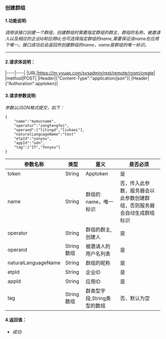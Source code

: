 ### 创建群组

#### 1.功能说明:
*调用该接口创建一个群组，创建群组时需要指定群组的群主，群组的名称，被邀请人以及相应的企业Id和应用Id;也可选择指定群组的name,需要保证该name在应用下唯一。接口成功后会返回所创建群组的name，name是群组的唯一标识。*
***

#### 2.请求体说明：

|----|----|
|URL|https://im.yyuap.com/sysadmin/rest/remote/room/create|
|method|POST|
|Header|{"Content-Type":"application/json"}|
|Header|{"Authoration":apptoken}|


#### 3.请求参数说明:

*参数以JSON格式提交，如下：*


    {
		"name":"mymucname",	
        "operator":"zongtengfei",
        "operand":["litingd","liuhaoi"],
        "naturalLanguageName":"test"
        "etpId":"yonyou",
        "appId":"udn",
        "tag":["IT","Yonyou"]
    }


|参数名称|类型|意义|是否必须|
|----|----|----|----|
|token|String|Apptoken|是|
|name|String|群组的name，唯一标识|否，传入此参数，服务器会以此参数创建群组，否则服务器会自动生成群组标识|
|operator|String|群组的群主,创建人|是|
|operand|String数组|被邀请人的用户名列表|是|
|naturalLanguageName|String|群组的昵称|是|
|etpId|String|企业ID|是|
|appId|String|应用ID|是|
|tag|String数组|群类型字段,String类型的数组|否，默认为空|

#### 4.返回值：

- *成功:*

	